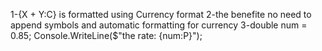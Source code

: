 1-{X + Y:C} is formatted using Currency format
2-the benefite no need to append symbols and automatic formatting for currency
3-double num = 0.85;
Console.WriteLine($"the rate: {num:P}");

